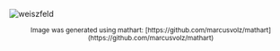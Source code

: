 ![weiszfeld](images/weiszfeld.png)
<div align="center"><small>Image was generated using mathart: [https://github.com/marcusvolz/mathart](https://github.com/marcusvolz/mathart)</small></div>
